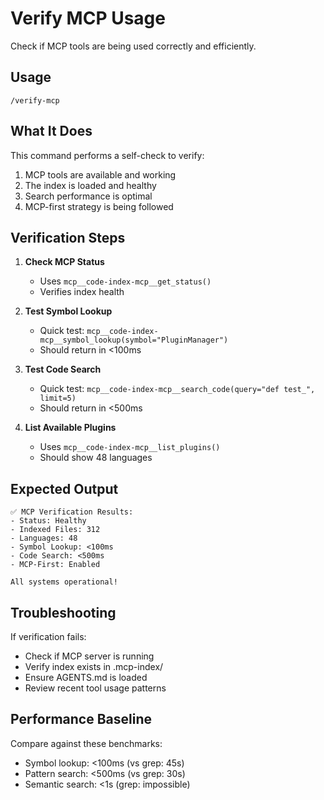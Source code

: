 # Verify MCP Usage

Check if MCP tools are being used correctly and efficiently.

## Usage
```
/verify-mcp
```

## What It Does

This command performs a self-check to verify:
1. MCP tools are available and working
2. The index is loaded and healthy
3. Search performance is optimal
4. MCP-first strategy is being followed

## Verification Steps

1. **Check MCP Status**
   - Uses `mcp__code-index-mcp__get_status()`
   - Verifies index health

2. **Test Symbol Lookup**
   - Quick test: `mcp__code-index-mcp__symbol_lookup(symbol="PluginManager")`
   - Should return in <100ms

3. **Test Code Search**
   - Quick test: `mcp__code-index-mcp__search_code(query="def test_", limit=5)`
   - Should return in <500ms

4. **List Available Plugins**
   - Uses `mcp__code-index-mcp__list_plugins()`
   - Should show 48 languages

## Expected Output

```
✅ MCP Verification Results:
- Status: Healthy
- Indexed Files: 312
- Languages: 48
- Symbol Lookup: <100ms
- Code Search: <500ms
- MCP-First: Enabled

All systems operational!
```

## Troubleshooting

If verification fails:
- Check if MCP server is running
- Verify index exists in .mcp-index/
- Ensure AGENTS.md is loaded
- Review recent tool usage patterns

## Performance Baseline

Compare against these benchmarks:
- Symbol lookup: <100ms (vs grep: 45s)
- Pattern search: <500ms (vs grep: 30s)
- Semantic search: <1s (grep: impossible)